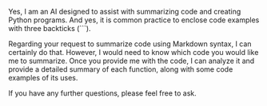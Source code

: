 Yes, I am an AI designed to assist with summarizing code and creating Python programs. And yes, it is common practice to enclose code examples with three backticks (```).

Regarding your request to summarize code using Markdown syntax, I can certainly do that. However, I would need to know which code you would like me to summarize. Once you provide me with the code, I can analyze it and provide a detailed summary of each function, along with some code examples of its uses.

If you have any further questions, please feel free to ask.